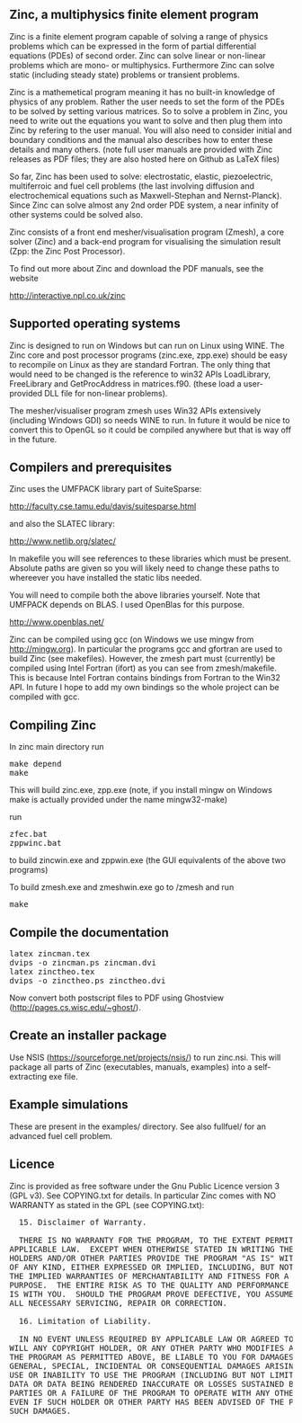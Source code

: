 ## Zinc, a multiphysics finite element program

Zinc is a finite element program capable of solving a range of physics problems which can be expressed in the form of partial differential equations (PDEs) of second order. Zinc can solve linear or non-linear problems which are mono- or multiphysics. Furthermore Zinc can solve static (including steady state) problems or transient problems.

Zinc is a mathemetical program meaning it has no built-in knowledge of physics of any problem. Rather the user needs to set the form of the PDEs to be solved by setting various matrices. So to solve a problem in Zinc, you need to write out the equations you want to solve and then plug them into Zinc by refering to the user manual. You will also need to consider initial and boundary conditions and the manual also describes how to enter these details and many others. (note full user manuals are provided with Zinc releases as PDF files; they are also hosted here on Github as LaTeX files)

So far, Zinc has been used to solve: electrostatic, elastic, piezoelectric, multiferroic and fuel cell problems (the last involving diffusion and electrochemical equations such as Maxwell-Stephan and Nernst-Planck). Since Zinc can solve almost any 2nd order PDE system, a near infinity of other systems could be solved also.

Zinc consists of a front end mesher/visualisation program (Zmesh), a core solver (Zinc) and a back-end program for visualising the simulation result (Zpp: the Zinc Post Processor). 

To find out more about Zinc and download the PDF manuals, see the website

http://interactive.npl.co.uk/zinc

## Supported operating systems

Zinc is designed to run on Windows but can run on Linux using WINE. The Zinc core and post processor programs (zinc.exe, zpp.exe) should be easy to recompile on Linux as they are standard Fortran. The only thing that would need to be changed is the reference to win32 APIs LoadLibrary, FreeLibrary and GetProcAddress in matrices.f90. (these load a user-provided DLL file for non-linear problems).

The mesher/visualiser program zmesh uses Win32 APIs extensively (including Windows GDI) so needs WINE to run. In future it would be nice to convert this to OpenGL so it could be compiled anywhere but that is way off in the future.

## Compilers and prerequisites

Zinc uses the UMFPACK library part of SuiteSparse:

http://faculty.cse.tamu.edu/davis/suitesparse.html

and also the SLATEC library:

http://www.netlib.org/slatec/

In makefile you will see references to these libraries which must be present. Absolute paths are given so you will likely need to change these paths to whereever you have installed the static libs needed.

You will need to compile both the above libraries yourself. Note that UMFPACK depends on BLAS. I used OpenBlas for this purpose.

http://www.openblas.net/

Zinc can be compiled using gcc (on Windows we use mingw from http://mingw.org). In particular the programs gcc and gfortran are used to build Zinc (see makefiles). However, the zmesh part must (currently) be compiled using Intel Fortran (ifort) as you can see from zmesh/makefile. This is because Intel Fortran contains bindings from Fortran to the Win32 API. In future I hope to add my own bindings so the whole project can be compiled with gcc.

## Compiling Zinc

In zinc main directory run

<pre>
make depend
make
</pre>

This will build zinc.exe, zpp.exe (note, if you install mingw on Windows make is actually provided under the name mingw32-make)

run

<pre>
zfec.bat
zppwinc.bat
</pre>

to build zincwin.exe and zppwin.exe (the GUI equivalents of the above two programs)

To build zmesh.exe and zmeshwin.exe go to /zmesh and run
<pre>
make
</pre>

## Compile the documentation

<pre>
latex zincman.tex
dvips -o zincman.ps zincman.dvi
latex zinctheo.tex
dvips -o zinctheo.ps zinctheo.dvi
</pre>

Now convert both postscript files to PDF using Ghostview (http://pages.cs.wisc.edu/~ghost/).

## Create an installer package

Use NSIS (https://sourceforge.net/projects/nsis/) to run zinc.nsi. This will package all parts of Zinc (executables, manuals, examples) into a self-extracting exe file.

## Example simulations

These are present in the examples/ directory. See also fullfuel/ for an advanced fuel cell problem.

## Licence

Zinc is provided as free software under the Gnu Public Licence version 3 (GPL v3). See COPYING.txt for details. In particular Zinc comes with NO WARRANTY as stated in the GPL (see COPYING.txt):

<pre>
  15. Disclaimer of Warranty.

  THERE IS NO WARRANTY FOR THE PROGRAM, TO THE EXTENT PERMITTED BY
APPLICABLE LAW.  EXCEPT WHEN OTHERWISE STATED IN WRITING THE COPYRIGHT
HOLDERS AND/OR OTHER PARTIES PROVIDE THE PROGRAM "AS IS" WITHOUT WARRANTY
OF ANY KIND, EITHER EXPRESSED OR IMPLIED, INCLUDING, BUT NOT LIMITED TO,
THE IMPLIED WARRANTIES OF MERCHANTABILITY AND FITNESS FOR A PARTICULAR
PURPOSE.  THE ENTIRE RISK AS TO THE QUALITY AND PERFORMANCE OF THE PROGRAM
IS WITH YOU.  SHOULD THE PROGRAM PROVE DEFECTIVE, YOU ASSUME THE COST OF
ALL NECESSARY SERVICING, REPAIR OR CORRECTION.

  16. Limitation of Liability.

  IN NO EVENT UNLESS REQUIRED BY APPLICABLE LAW OR AGREED TO IN WRITING
WILL ANY COPYRIGHT HOLDER, OR ANY OTHER PARTY WHO MODIFIES AND/OR CONVEYS
THE PROGRAM AS PERMITTED ABOVE, BE LIABLE TO YOU FOR DAMAGES, INCLUDING ANY
GENERAL, SPECIAL, INCIDENTAL OR CONSEQUENTIAL DAMAGES ARISING OUT OF THE
USE OR INABILITY TO USE THE PROGRAM (INCLUDING BUT NOT LIMITED TO LOSS OF
DATA OR DATA BEING RENDERED INACCURATE OR LOSSES SUSTAINED BY YOU OR THIRD
PARTIES OR A FAILURE OF THE PROGRAM TO OPERATE WITH ANY OTHER PROGRAMS),
EVEN IF SUCH HOLDER OR OTHER PARTY HAS BEEN ADVISED OF THE POSSIBILITY OF
SUCH DAMAGES.
</pre>
